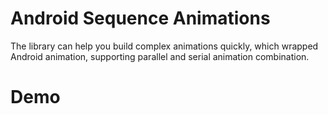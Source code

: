# Android Sequence Animations
The library can help you build complex animations quickly, which wrapped Android animation, supporting parallel and serial animation combination.

# Demo
